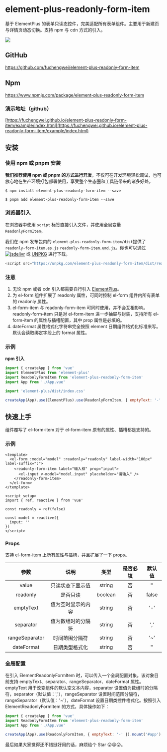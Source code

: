 # element-plus-readonly-form-item

基于 ElementPlus 的表单只读态控件，完美适配所有表单组件。主要用于新建页与详情页动态切换。支持 npm 与 cdn 方式的引入。

![](https://pic.imgdb.cn/item/648f01281ddac507ccef7d60.gif)

## GitHub

https://github.com/fuchengwei/element-plus-readonly-form-item

## Npm

https://www.npmjs.com/package/element-plus-readonly-form-item

### 演示地址（github）

[https://fuchengwei.github.io/element-plus-readonly-form-item/example/index.html](https://fuchengwei.github.io/element-plus-readonly-form-item/example/index.html)

## 安装

### 使用 npm 或 pnpm 安装

**我们推荐使用 npm 或 pnpm 的方式进行开发**，不仅可在开发环境轻松调试，也可放心地在生产环境打包部署使用，享受整个生态圈和工具链带来的诸多好处。

```shell
$ npm install element-plus-readonly-form-item --save
```

```shell
$ pnpm add element-plus-readonly-form-item --save
```

### 浏览器引入

在浏览器中使用 `script` 标签直接引入文件，并使用全局变量 `ReadonlyFormItem`。

我们在 npm 发布包内的 `element-plus-readonly-form-item/dist`提供了 `readonly-form-item.es.js` `readonly-form-item.umd.js`。你也可以通过 [![jsdelivr](https://data.jsdelivr.com/v1/package/npm/element-plus-readonly-form-item/badge)](https://www.jsdelivr.com/package/npm/element-plus-readonly-form-item) 或 [UNPKG](https://unpkg.com/element-plus-readonly-form-item/dist/) 进行下载。

```javascript
<script src="https://unpkg.com/element-plus-readonly-form-item/dist/readonly-form-item.umd.js"></script>
```

### 注意

1. 无论 npm 或者 cdn 引入都需要自行引入 [ElementPlus](https://element-plus.org/)。
2. 为 el-form 组件扩展了 readonly 属性，可同时控制 el-form 组件内所有表单的 readonly 属性。
3. el-form-item 与 readonly-form-item 可同时使用，并不会互相影响。readonly-form-item 只是对 el-form-item 进一步抽屉与封装，支持所有 el-form-item 的属性与插槽配置，其中 prop 属性是必填的。
4. dateFormat 属性格式化字符串完全按照 element 日期组件格式化标准来写。默认会读取绑定字段上的 format 属性。

### 示例

**npm 引入**

```javascript
import { createApp } from 'vue'
import ElementPlus from 'element-plus'
import ReadonlyFormItem from 'element-plus-readonly-form-item'
import App from './App.vue'

import 'element-plus/dist/index.css'

createApp(App).use(ElementPlus).use(ReadonlyFormItem, { emptyText: '-' }).mount('#app')
```

## 快速上手

组件覆写了 el-form-item 对于 el-form-item 原有的属性、插槽都是支持的。

### 示例

```vue
<template>
  <el-form :model="model" :readonly="readonly" label-width="100px" label-suffix=":">
    <readonly-form-item label="输入框" prop="input">
      <el-input v-model="model.input" placeholder="请输入" />
    </readonly-form-item>
  </el-form>
</template>

<script setup>
import { ref, reactive } from 'vue'

const readonly = ref(false)

const model = reactive({
  input: ''
})
</script>
```

### Props

支持 el-form-item 上所有属性与插槽，并且扩展了一下 props。

|      参数      |        说明        |  类型   | 是否必填 | 默认值 |
| :------------: | :----------------: | :-----: | :------: | :----: |
|     value      |  只读状态下显示值  | string  |    否    |   ''   |
|    readonly    |      是否只读      | boolean |    否    | false  |
|   emptyText    | 值为空时显示的内容 | string  |    否    |  '-'   |
|   separator    | 值为数组时的分隔符 | string  |    否    |  ','   |
| rangeSeparator |   时间范围分隔符   | string  |    否    |  '~'   |
|   dateFormat   |   日期类型格式化   | string  |    否    |   ''   |

### 全局配置

在引入 ElementReadonlyFormItem 时，可以传入一个全局配置对象。该对象目前支持 emptyText、separator、rangeSeparator、dateFormat 属性。emptyText 用于改变组件的默认空文本内容，separator 设置值为数组时的分隔符，separator（默认值：','），rangeSeparator 设置时间范围分隔符，rangeSeparator（默认值：'~'），dateFormat 设置日期类控件格式化。按照引入 ElementReadonlyFormItem 的方式，具体操作如下：

```javascript
import { createApp } from 'vue'
import ReadonlyFormItem from 'element-plus-readonly-form-item'
import App from './App.vue'

createApp(App).use(ReadonlyFormItem, { emptyText: '-' }).mount('#app')
```

最后如果大家觉得还不错挺好用的话，麻烦给个 Star 😜😜😜。
